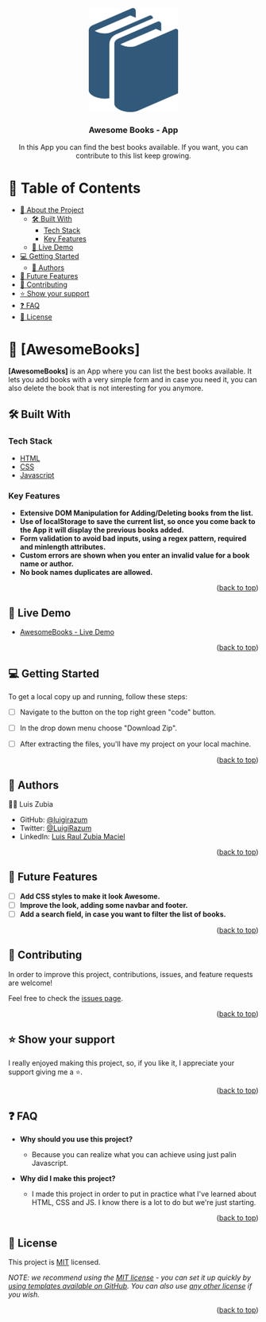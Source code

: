 <a name="readme-top"></a>

<div align="center">

  <img src="./assets/imgs/books-logo.png" alt="logo" width="180"  height="auto" />
  <br/>

  <h3><b>Awesome Books - App</b></h3>
  <p>In this App you can find the best books available. If you want, you can contribute to this list keep growing.</p>

</div>

# 📗 Table of Contents

- [📖 About the Project](#about-project)
  - [🛠 Built With](#built-with)
    - [Tech Stack](#tech-stack)
    - [Key Features](#key-features)
  - [🚀 Live Demo](#live-demo)
- [💻 Getting Started](#getting-started)
  - [👥 Authors](#authors)
- [🔭 Future Features](#future-features)
- [🤝 Contributing](#contributing)
- [⭐️ Show your support](#support)
- [❓ FAQ](#faq)
- [📝 License](#license)

# 📖 [AwesomeBooks] <a name="about-project"></a>

**[AwesomeBooks]** is an App where you can list the best books available. It lets you add books with a very simple form and in case you need it, you can also delete the book that is not interesting for you anymore.

## 🛠 Built With <a name="built-with"></a>

### Tech Stack <a name="tech-stack"></a>

  <ul>
    <li><a href="https://developer.mozilla.org/en-US/docs/Web/HTML">HTML</a></li>
    <li><a href="https://developer.mozilla.org/en-US/docs/Web/CSS">CSS</a></li>
    <li><a href="https://developer.mozilla.org/en-US/docs/Web/JavaScript">Javascript</a></li>
  </ul>


### Key Features <a name="key-features"></a>

- **Extensive DOM Manipulation for Adding/Deleting books from the list.**
- **Use of localStorage to save the current list, so once you come back to the App it will display the previous books added.**
- **Form validation to avoid bad inputs, using a regex pattern, required and minlength attributes.**
- **Custom errors are shown when you enter an invalid value for a book name or author.**
- **No book names duplicates are allowed.**


<p align="right">(<a href="#readme-top">back to top</a>)</p>


## 🚀 Live Demo <a name="live-demo"></a>

- [AwesomeBooks - Live Demo](https://luigirazum.github.io/mv-awesomeBooks/)


<p align="right">(<a href="#readme-top">back to top</a>)</p>


## 💻 Getting Started <a name="getting-started"></a>

To get a local copy up and running, follow these steps:

- [ ] Navigate to the button on the top right green "code" button.
- [ ] In the drop down menu choose "Download Zip".
- [ ] After extracting the files, you'll have my project on your local machine.


<p align="right">(<a href="#readme-top">back to top</a>)</p>


## 👥 Authors <a name="authors"></a>

👨‍💻 Luis Zubia

- GitHub: [@luigirazum](https://github.com/luigirazum)
- Twitter: [@LuigiRazum](https://twitter.com/LuigiRazum)
- LinkedIn: [Luis Raul Zubia Maciel](https://linkedin.com/in/luiszubia)


<p align="right">(<a href="#readme-top">back to top</a>)</p>


## 🔭 Future Features <a name="future-features"></a>

- [ ] **Add CSS styles to make it look Awesome.**
- [ ] **Improve the look, adding some navbar and footer.**
- [ ] **Add a search field, in case you want to filter the list of books.**

<p align="right">(<a href="#readme-top">back to top</a>)</p>


## 🤝 Contributing <a name="contributing"></a>

In order to improve this project, contributions, issues, and feature requests are welcome!

Feel free to check the [issues page](../../issues/).


<p align="right">(<a href="#readme-top">back to top</a>)</p>


## ⭐️ Show your support <a name="support"></a>

I really enjoyed making this project, so, if you like it, I appreciate your support giving me a ⭐.


<p align="right">(<a href="#readme-top">back to top</a>)</p>


## ❓ FAQ <a name="faq"></a>

- **Why should you use this project?**

  - Because you can realize what you can achieve using just palin Javascript.

- **Why did I make this project?**

  - I made this project in order to put in practice what I've learned about HTML, CSS and JS. I know there is a lot to do but we're just starting.


<p align="right">(<a href="#readme-top">back to top</a>)</p>


## 📝 License <a name="license"></a>

This project is [MIT](./LICENSE) licensed.

_NOTE: we recommend using the [MIT license](https://choosealicense.com/licenses/mit/) - you can set it up quickly by [using templates available on GitHub](https://docs.github.com/en/communities/setting-up-your-project-for-healthy-contributions/adding-a-license-to-a-repository). You can also use [any other license](https://choosealicense.com/licenses/) if you wish._

<p align="right">(<a href="#readme-top">back to top</a>)</p>
